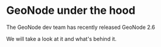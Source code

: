 # GeoNode under the hood

The GeoNode dev team has recently released GeoNode 2.6

We will take a look at it and what's behind it.
